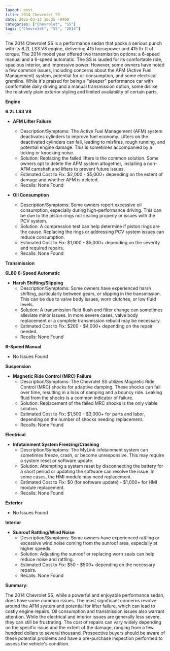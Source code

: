 ```yaml
---
layout: post
title: 2014 Chevrolet SS
date: 2025-03-13 10:25 -0400
categories: ["Chevrolet", "SS"]
tags: ["Chevrolet", "SS", "2014"]
---
```

The 2014 Chevrolet SS is a performance sedan that packs a serious punch with its 6.2L LS3 V8 engine, delivering 415 horsepower and 415 lb-ft of torque. The 2014 model year offered two transmission options: a 6-speed manual and a 6-speed automatic. The SS is lauded for its comfortable ride, spacious interior, and impressive power. However, some owners have noted a few common issues, including concerns about the AFM (Active Fuel Management) system, potential for oil consumption, and some electrical gremlins. While it's praised for being a "sleeper" performance car with comfortable daily driving and a manual transmission option, some dislike the relatively plain exterior styling and limited availability of certain parts.

**Engine**

**6.2L LS3 V8**

*   **AFM Lifter Failure**
    *   Description/Symptoms: The Active Fuel Management (AFM) system deactivates cylinders to improve fuel economy. Lifters on the deactivated cylinders can fail, leading to misfires, rough running, and potential engine damage. This is sometimes accompanied by a ticking or knocking noise.
    *   Solution: Replacing the failed lifters is the common solution. Some owners opt to delete the AFM system altogether, installing a non-AFM camshaft and lifters to prevent future issues.
    *   Estimated Cost to Fix: $2,000 - $5,000+ depending on the extent of damage and whether AFM is deleted.
    *   Recalls: None Found

*   **Oil Consumption**
    *   Description/Symptoms: Some owners report excessive oil consumption, especially during high-performance driving. This can be due to the piston rings not sealing properly or issues with the PCV system.
    *   Solution: A compression test can help determine if piston rings are the cause. Replacing the rings or addressing PCV system issues can reduce consumption.
    *   Estimated Cost to Fix: $1,000 - $5,000+ depending on the severity and required repairs.
    *   Recalls: None Found

**Transmission**

**6L80 6-Speed Automatic**

*   **Harsh Shifting/Slipping**
    *   Description/Symptoms: Some owners have experienced harsh shifting, particularly between gears, or slipping in the transmission. This can be due to valve body issues, worn clutches, or low fluid levels.
    *   Solution: A transmission fluid flush and filter change can sometimes alleviate minor issues. In more severe cases, valve body replacement or a complete transmission rebuild may be necessary.
    *   Estimated Cost to Fix: $200 - $4,000+ depending on the repair needed.
    *   Recalls: None Found

**6-Speed Manual**
*   No Issues Found

**Suspension**

*   **Magnetic Ride Control (MRC) Failure**
    *   Description/Symptoms: The Chevrolet SS utilizes Magnetic Ride Control (MRC) shocks for adaptive damping. These shocks can fail over time, resulting in a loss of damping and a bouncy ride. Leaking fluid from the shocks is a common indicator of failure.
    *   Solution: Replacement of the failed MRC shocks is the only viable solution.
    *   Estimated Cost to Fix: $1,500 - $3,000+ for parts and labor, depending on the number of shocks needing replacement.
    *   Recalls: None Found

**Electrical**

*   **Infotainment System Freezing/Crashing**
    *   Description/Symptoms: The MyLink infotainment system can sometimes freeze, crash, or become unresponsive. This may require a system reset or software update.
    *   Solution: Attempting a system reset by disconnecting the battery for a short period or updating the software can resolve the issue. In some cases, the HMI module may need replacement.
    *   Estimated Cost to Fix: $0 (for software update) - $1,000+ for HMI module replacement.
    *   Recalls: None Found

**Exterior**

* No Issues Found

**Interior**

*   **Sunroof Rattling/Wind Noise**
    *   Description/Symptoms: Some owners have experienced rattling or excessive wind noise coming from the sunroof area, especially at higher speeds.
    *   Solution: Adjusting the sunroof or replacing worn seals can help reduce noise and rattling.
    *   Estimated Cost to Fix: $50 - $500+ depending on the necessary repairs.
    *   Recalls: None Found

**Summary:**

The 2014 Chevrolet SS, while a powerful and enjoyable performance sedan, does have some common issues. The most significant concerns revolve around the AFM system and potential for lifter failure, which can lead to costly engine repairs. Oil consumption and transmission issues also warrant attention. While the electrical and interior issues are generally less severe, they can still be frustrating. The cost of repairs can vary widely depending on the specific issue and the extent of the damage, ranging from a few hundred dollars to several thousand. Prospective buyers should be aware of these potential problems and have a pre-purchase inspection performed to assess the vehicle's condition.

